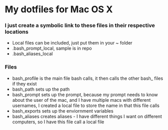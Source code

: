 # My dotfiles for Mac OS X

### I just create a symbolic link to these files in their respective locations

* Local files can be included, just put them in your ~ folder
* .bash\_prompt\_local, sample is in repo
* .bash\_aliases_local

### Files
* bash_profile is the main file bash calls, it then calls the other bash_ files if they exist
* bash_path sets up the path
* bash_prompt sets up the prompt, because my prompt needs to know about the user of the mac, and I have multiple macs with different usernames, I created a local file to store the name in that this file calls
* bash_exports sets up the enviornment variables
* bash_aliases creates aliases - I have different things I want on different computers, so I have this file call a local file